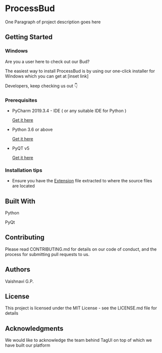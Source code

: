 # ProcessBud
One Paragraph of project description goes here



## Getting Started
### Windows

Are you a user here to check out our Bud?

The easiest way to install ProcessBud is by using our one-click installer for Windows which you can get at [inset link]

Developers, keep checking us out 👇

### Prerequisites

* PyCharm 2019.3.4 - IDE ( or any suitable IDE for Python ) 

  [Get it here](https://www.jetbrains.com/pycharm/download/)

* Python 3.6 or above 

  [Get it here](https://www.python.org/downloads/windows/)

* PyQT v5

  [Get it here](https://www.python.org/downloads/windows/)

### Installation tips

* Ensure you have the [Extension]() file extracted to where the source files are located  

## Built With

Python 

PyQt

## Contributing

Please read CONTRIBUTING.md for details on our code of conduct, and the process for submitting pull requests to us.

## Authors

Vaishnavi G.P.

## License

This project is licensed under the MIT License - see the LICENSE.md file for details

## Acknowledgments

We would like to acknowledge the team behind TagUI on top of which we have built our platform 
